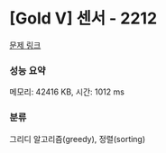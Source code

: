 # [Gold V] 센서 - 2212 

[문제 링크](https://www.acmicpc.net/problem/2212) 

### 성능 요약

메모리: 42416 KB, 시간: 1012 ms

### 분류

그리디 알고리즘(greedy), 정렬(sorting)

